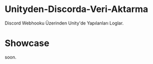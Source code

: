 # Unityden-Discorda-Veri-Aktarma
Discord Webhooku Üzerinden Unity'de Yapılanları Loglar.
# Showcase
soon.

